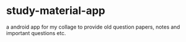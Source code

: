# study-material-app
a android app for my collage to provide old question papers, notes and important questions etc.
